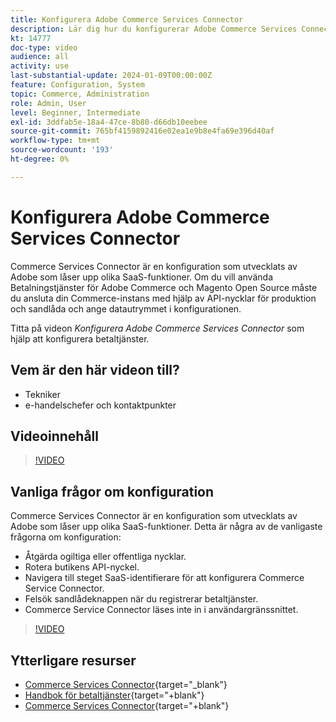 ```yaml
---
title: Konfigurera Adobe Commerce Services Connector
description: Lär dig hur du konfigurerar Adobe Commerce Services Connector för användning med Commerce SaaS-produkter och hur du löser vanliga problem.
kt: 14777
doc-type: video
audience: all
activity: use
last-substantial-update: 2024-01-09T00:00:00Z
feature: Configuration, System
topic: Commerce, Administration
role: Admin, User
level: Beginner, Intermediate
exl-id: 3ddfab5e-18a4-47ce-8b80-d66db10eebee
source-git-commit: 765bf4159892416e02ea1e9b8e4fa69e396d40af
workflow-type: tm+mt
source-wordcount: '193'
ht-degree: 0%

---
```


# Konfigurera Adobe Commerce Services Connector

Commerce Services Connector är en konfiguration som utvecklats av Adobe som låser upp olika SaaS-funktioner. Om du vill använda Betalningstjänster för Adobe Commerce och Magento Open Source måste du ansluta din Commerce-instans med hjälp av API-nycklar för produktion och sandlåda och ange datautrymmet i konfigurationen.

Titta på videon _Konfigurera Adobe Commerce Services Connector_ som hjälp att konfigurera betaltjänster.

## Vem är den här videon till?

- Tekniker
- e-handelschefer och kontaktpunkter

## Videoinnehåll

>[!VIDEO](https://video.tv.adobe.com/v/3425958?learn=on)

## Vanliga frågor om konfiguration

Commerce Services Connector är en konfiguration som utvecklats av Adobe som låser upp olika SaaS-funktioner. Detta är några av de vanligaste frågorna om konfiguration:

- Åtgärda ogiltiga eller offentliga nycklar.
- Rotera butikens API-nyckel.
- Navigera till steget SaaS-identifierare för att konfigurera Commerce Service Connector.
- Felsök sandlådeknappen när du registrerar betaltjänster.
- Commerce Service Connector läses inte in i användargränssnittet.

>[!VIDEO](https://video.tv.adobe.com/v/3425959?learn=on)

## Ytterligare resurser

- [Commerce Services Connector](https://experienceleague.adobe.com/docs/commerce-merchant-services/user-guides/integration-services/saas.html){target="_blank"}
- [Handbok för betaltjänster](https://experienceleague.adobe.com/docs/commerce-merchant-services/payment-services/guide-overview.html){target="+blank"}
- [Commerce Services Connector](https://experienceleague.adobe.com/docs/commerce-merchant-services/user-guides/integration-services/saas.html){target="+blank"}

